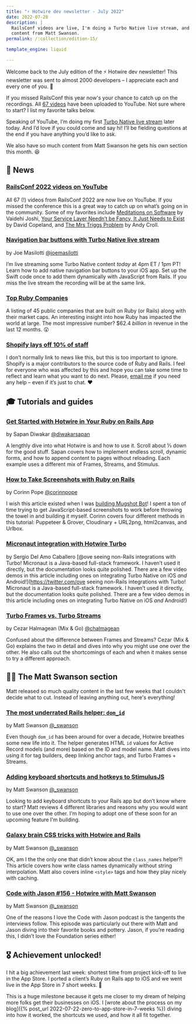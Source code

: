 ```yaml
---
title: "⚡️ Hotwire dev newsletter - July 2022"
date: 2022-07-28
description: |
  RailsConf videos are live, I'm doing a Turbo Native live stream, and lots of
  content from Matt Swanson.
permalink: /:collection/edition-15/

template_engine: liquid

---
```


Welcome back to the July edition of the ⚡️ Hotwire dev newsletter! This newsletter was sent to almost 2000 developers – I appreciate each and every one of you. 🤗

If you missed RailsConf this year now's your chance to catch up on the recordings. All [67 videos](https://www.youtube.com/playlist?list=PLbHJudTY1K0f1WgIbKCc0_M-XMraWwCmk) have been uploaded to YouTube. Not sure where to start? I list my favorite talks below.

Speaking of YouTube, I’m doing my first [Turbo Native live stream](https://youtu.be/vgLIWVWAYrg) later today. And I’d love if you could come and say hi! I’ll be fielding questions at the end if you have anything you’d like to ask.

We also have so much content from Matt Swanson he gets his own section this month. 😆 

## 📰 News

### [RailsConf 2022 videos on YouTube](https://www.youtube.com/playlist?list=PLbHJudTY1K0f1WgIbKCc0_M-XMraWwCmk)

All 67 (!) videos from RailsConf 2022 are now live on YouTube. If you missed the conference this is a great way to catch up on what’s going on in the community. Some of my favorites include [Meditations on Software](https://www.youtube.com/watch?v=mWXo0PFYgIk&list=PLbHJudTY1K0f1WgIbKCc0_M-XMraWwCmk&index=49) by Vaidehi Joshi, [Your Service Layer Needn’t be Fancy, It Just Needs to Exist](https://www.youtube.com/watch?v=CRboMkFdZfg&list=PLbHJudTY1K0f1WgIbKCc0_M-XMraWwCmk&index=56) by David Copeland, and [The Mrs Triggs Problem](https://www.youtube.com/watch?v=QbcSsDUyW6s&list=PLbHJudTY1K0f1WgIbKCc0_M-XMraWwCmk&index=50) by Andy Croll.

### [Navigation bar buttons with Turbo Native live stream](https://youtu.be/vgLIWVWAYrg)

by Joe Masilotti [@joemasilotti](https://twitter.com/joemasilotti)

I’m live streaming some Turbo Native content _today_ at 4pm ET / 1pm PT! Learn how to add native navigation bar buttons to your iOS app. Set up the Swift code once to add them dynamically with JavaScript from Rails. If you miss the live stream the recording will be at the same link.

### [Top Ruby Companies](https://toprubycompanies.info)

A listing of 45 public companies that are built on Ruby (or Rails) along with their market caps. An interesting insight into how Ruby has impacted the world at large. The most impressive number? $62.4 _billion_ in revenue in the last 12 months. 😲

### [Shopify lays off 10% of staff](https://www.cnbc.com/2022/07/26/shopify-sinks-12percent-after-company-plans-to-lay-off-10percent-of-workers.html)

I don’t normally link to news like this, but this is too important to ignore. Shopify is a major contributors to the source code of Ruby and Rails. I feel for everyone who was affected by this and hope you can take some time to reflect and learn what you want to do next. Please, [email me](mailto:joe@masilotti.com) if you need any help – even if it’s just to chat. ❤️

## 🎓 Tutorials and guides

### [Get Started with Hotwire in Your Ruby on Rails App](https://blog.appsignal.com/2022/07/06/get-started-with-hotwire-in-your-ruby-on-rails-app.html)

by Sapan Diwakar [@diwakarsapan](https://twitter.com/diwakarsapan)

A lengthly dive into what Hotwire is and how to use it. Scroll about ⅓ down for the good stuff. Sapan covers how to implement endless scroll, dynamic forms, and how to append content to pages without reloading. Each example uses a different mix of Frames, Streams, and Stimulus.

### [How to Take Screenshots with Ruby on Rails](https://urlbox.io/website-screenshots-rails)

by Corinn Pope [@corinnpope](https://twitter.com/corinnpope)

I wish this article existed when I was [building Mugshot Bot](https://masilotti.com/idea-to-sold-in-14-months/)! I spent a ton of time trying to get JavaScript-based screenshots to work before throwing the towel in and building it myself. Corinn covers four different methods in this tutorial: Puppeteer & Grover, Cloudinary + URL2png, html2canvas, and Urlbox.

### [Micronaut integration with Hotwire Turbo](https://micronaut.io/2022/06/22/micronaut-integration-with-hotwire-turbo/)

by Sergio Del Amo Caballero [@ove seeing non-Rails integrations with Turbo! Micronaut is a Java-based full-stack framework. I haven’t used it directly, but the documentation looks quite polished. There are a few video demos in this article including ones on integrating Turbo Native on iOS _and_ Android!](https://twitter.com/ove seeing non-Rails integrations with Turbo! Micronaut is a Java-based full-stack framework. I haven’t used it directly, but the documentation looks quite polished. There are a few video demos in this article including ones on integrating Turbo Native on iOS _and_ Android!)

### [Turbo Frames vs. Turbo Streams](https://www.youtube.com/watch?v=vnDWsGtzOCc)

by Cezar Halmagean (Mix & Go) [@chalmagean](https://twitter.com/chalmagean)

Confused about the difference between Frames and Streams? Cezar (Mix & Go) explains the two in detail and dives into why you might use one over the other. He also calls out the shortcomings of each and when it makes sense to try a different approach.

## 👨‍💻 The Matt Swanson section

Matt released so much quality content in the last few weeks that I couldn't decide what to cut. Instead of leaving anything out, here's everything!

### [The most underrated Rails helper: `dom_id`](https://boringrails.com/articles/rails-dom-id-the-most-underrated-helper/)

by Matt Swanson [@\_swanson](https://twitter.com/_swanson)

Even though `dom_id` has been around for over a decade, Hotwire breathes some new life into it. The helper generates HTML `id` values for Active Record models (and more) based on the ID and model name. Matt dives into using it for tag builders, deep linking anchor tags, and Turbo Frames + Streams.

### [Adding keyboard shortcuts and hotkeys to StimulusJS](https://boringrails.com/articles/stimulus-hotkeys-keyboard-shortcuts/)

by Matt Swanson [@\_swanson](https://twitter.com/_swanson)

Looking to add keyboard shortcuts to your Rails app but don’t know where to start? Matt reviews 4 different libraries and reasons why you would want to use one over the other. I'm hoping to adopt one of these soon for an upcoming feature I'm building.

### [Galaxy brain CSS tricks with Hotwire and Rails](https://boringrails.com/articles/css-tips-and-tricks-hotwire/)

by Matt Swanson [@\_swanson](https://twitter.com/_swanson)

OK, am I the the only one that didn’t know about the `class_names` helper?! This article covers how write class names dynamically without string interpolation. Matt also covers inline `<style>` tags and how they play nicely with caching.

### [Code with Jason #156 - Hotwire with Matt Swanson](https://www.codewithjason.com/podcast/10982077-156-hotwire-with-matt-swanson/)

by Matt Swanson [@\_swanson](https://twitter.com/_swanson)

One of the reasons I love the Code with Jason podcast is the tangents the interviews follow. This episode was particularly out there with Matt and Jason diving into their favorite books and pottery. Jason, if you’re reading this, I didn’t love the Foundation series either!

## 🎖 Achievement unlocked!

I hit a big achievement last week: shortest time from project kick-off to live in the App Store. I ported a client’s Ruby on Rails app to iOS and we went live in the App Store in 7 short weeks. 🎉

This is a huge milestone because it gets me closer to my dream of helping more folks get their businesses on iOS. I [wrote about the process on my blog]({% post_url 2022-07-22-zero-to-app-store-in-7-weeks %}) diving into how it worked, the shortcuts we used, and how it all fit together.
